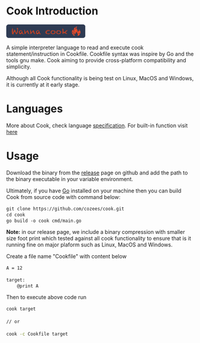 # Cook Introduction

![icon](docs/icon.mark.png)

A simple interpreter language to read and execute cook statement/instruction in Cookfile. 
Cookfile syntax was inspire by Go and the tools gnu make. Cook aiming to provide cross-platform
compatibility and simplicity.

Although all Cook functionality is being test on Linux, MacOS and Windows, it is currently at it early stage.

# Languages

More about Cook, check language [specification](spec/language.md). For built-in function visit [here](docs/functions/all.md)

# Usage

Download the binary from the [release](https://github.com/cozees/cook/releases/tag/0.0.1.alpha) page on github and add the path to the binary
executable in your variable environment.

Ultimately, if you have [Go](https://github.com/golang/go) installed on your machine then you can build Cook from source code with command below:

```shell
git clone https://github.com/cozees/cook.git
cd cook
go build -o cook cmd/main.go
```

**Note:** in our release page, we include a binary compression with smaller size foot print which tested against all cook functionality to ensure that is it running fine on major plaform such as Linux, MacOS and Windows.

Create a file name "Cookfile" with content below

```cook
A = 12

target:
    @print A
```

Then to execute above code run

```bash
cook target

// or

cook -c Cookfile target
```
